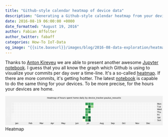 ```yaml
---
title: "Github-style calendar heatmap of device data"
description: "Generating a Github-style calendar heatmap from your device data."
date: 2016-08-19 06:00:00 +0000
date_formatted: "August 19, 2016"
author: Fabian Affolter
author_twitter: fabaff
categories: How-To IoT-Data
og_image: "{{site.baseurl}}/images/blog/2016-08-data-exploration/heatmap.png"
---
```



Thanks to [Anton Kireyeu](https://github.com/kireyeu) we are able to present another awesome [Jupyter notebook]. I guess that you all know the graph which Github is using to visualize your commits per day over a time-line. It's a so-called [heatmap]. If there are more commits, it's getting hotter. The latest [notebook][nb-prev] is capable to do the same thing for your devices. To be more precise, for the hours your devices are home.

<p class='img'>
<img src='/images/blog/2016-08-data-exploration/heatmap.png'>
Heatmap
</p>

[heatmap]: https://en.wikipedia.org/wiki/Heat_map
[Jupyter notebook]: https://jupyter.org/
[nb-prev]: https://nbviewer.org/github/home-assistant/home-assistant-notebooks/blob/master/other/DataExploration-2/DataExploration-2.ipynb
